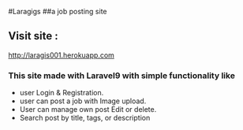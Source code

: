 #Laragigs ##a job posting site
## Visit site :
http://laragis001.herokuapp.com

### This site made with Laravel9 with simple functionality like
* user Login & Registration.
* user can post a job with Image upload.
* User can manage own post Edit or delete.
* Search post by title, tags, or description
